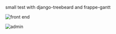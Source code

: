 small test with django-treebeard and frappe-gantt

![front end](https://i.imgur.com/VTFvWRq.png)

![admin](https://i.imgur.com/CF4QnXU.png)
